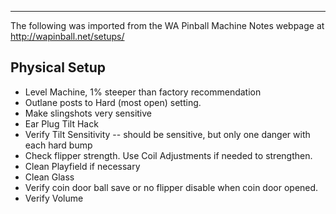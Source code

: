 ***
The following was imported from the WA Pinball Machine Notes webpage at http://wapinball.net/setups/
## Physical Setup
-   Level Machine, 1% steeper than factory recommendation
-   Outlane posts to Hard (most open) setting.
-   Make slingshots very sensitive
-   Ear Plug Tilt Hack
-   Verify Tilt Sensitivity -- should be sensitive, but only one danger with each hard bump
-   Check flipper strength. Use Coil Adjustments if needed to strengthen.
-   Clean Playfield if necessary
-   Clean Glass
-   Verify coin door ball save or no flipper disable when coin door opened.
-   Verify Volume
